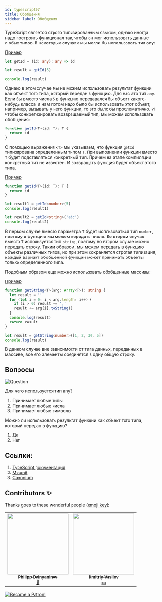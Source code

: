 ```yaml
---
id: typescript07
title: Обобщения
sidebar_label: Обобщения
---
```


TypeScript является строго типизированным языком, однако иногда надо построить функционал так, чтобы он мог использовать данные любых типов. В некоторых случаях мы могли бы использовать тип any:

[Пример](https://www.typescriptlang.org/play?#code/DYUwLgBA5uCSAmEC8EAUBLeAuCBDAdgJ4CUOBhyAfBJgFC2iQBOIAzgK7CQoxgKoBWYrQDGAe3ysxoAHTAxUVCw5diQA)

```typescript
let getId = (id: any): any => id

let result = getId(5)

console.log(result)
```

Однако в этом случае мы не можем использовать результат функции как объект того типа, который передан в функцию. Для нас это тип `any`. Если бы вместо числа `5` в функцию передавался бы объект какого-нибудь класса, и нам потом надо было бы использовать этот объект, например, вызывать у него функции, то это было бы проблематично. И чтобы конкретизировать возвращаемый тип, мы можем использовать обобщения:

```typescript
function getId<T>(id: T): T {
  return id
}
```

С помощью выражения `<T>` мы указываем, что функция `getId` типизирована определенным типом `T`. При выполнении функции вместо `Т` будет подставляться конкретный тип. Причем на этапе компиляции конкретный тип не известен. И возвращать функция будет объект этого типа.

[Пример](https://www.typescriptlang.org/play?ssl=8&ssc=21&pln=1&pc=1#code/GYVwdgxgLglg9mABAcwKZQJIBMA8AVAPgAoYsAuRPASgr0QG8AoRRAJ3RFaVMYF9GANujaoAziAFQAjIgC8KdNhxgQAWwBGqVsQCsVRhASi4QgHQC4yIu3GSp+wcJsSoAJjkLMuUVFYwwyMQA5ACG6hBB+oZgxmYWVs6SrlRAA)

```typescript
function getId<T>(id: T): T {
  return id
}

let result1 = getId<number>(5)
console.log(result1)

let result2 = getId<string>('abc')
console.log(result2)
```

В первом случае вместо параметра `T` будет испльзоваться тип `number`, поэтому в функцию мы можем передать число. Во втором случае вместо `T` используется тип `string`, поэтому во втором случае можно передать строку. Таким образом, мы можем передать в функцию объекты различных типов, но при этом сохраняется строгая типизация, каждый вариант обобщенной функции может принимать объекты только определенного типа.

Подобным образом еще можно использовать обобщенные массивы:

[Пример](https://www.typescriptlang.org/play?#code/GYVwdgxgLglg9mABAcwKZQMpQE4zMgHgBUA+ACgENtkAuRAQW2woE9iSBKOgZxz2UQBvAFCJEAG3SJsqbiHFREAXkQByVaMTA42RGUmKYyxAAYA3IiMFEVZADpJ+KAAsLMANTuOQzWJjA9IxJTbxk5BUR3FVUAGg0xMTD5RSibagBtGABdOyg4LFx8Mg5NAF9NCARuOEkHOGQyJIUSxPQQbCQmqGFy4QNpWWTjNEw+fAIwEABbACNUbHJ0gEYYxAAmVYBmABZVgFYsksqwatrxesbB5qA)

```typescript
function getString<T>(arg: Array<T>): string {
  let result = ''
  for (let i = 0; i < arg.length; i++) {
    if (i > 0) result += ','
    result += arg[i].toString()
  }
  console.log(result)
  return result
}

let result = getString<number>([1, 2, 34, 5])
console.log(result)
```

В данном случае вне зависимости от типа данных, переданных в массиве, все его элементы соединятся в одну общую строку.

<!--
## Обобщенные классы и интерфейсы

Кроме обобщенных функций и массивов также бывают обобщенные классы и интерфейсы:

[Пример](https://www.typescriptlang.org/play?#code/MYGwhgzhAECqEFMBOAeAKgPmgbwFDWgAckBLANzABcFoB9EgEwC5o19pgB7AOwkqQCuwSpyQAKRizQBKHOwKUAFiQgA6eg2gBeaI3YBfdgHMElAJIMx0qXIIEkpgUm7QlK9XoKHDuEKdecALba0NwIAO5wiKjcAoEARsgYYgDM0rhcvJx+qiCcRmIigaom5pbSsgD0ldCATCCAfCCA7CC1gAIggAwggJIgbYCsIIBCIKFxiUi4vv5gICTANDphkfDIKHyk3EbJAORkEABma+mZENkIufli45NHpRZWVTUNze1dfdBLJCtAA)

```typescript
class User<T> {
  private _id: T
  constructor(id: T) {
    this._id = id
  }
  getId(): T {
    return this._id
  }
}

let tom = new User<number>(3)
console.log(tom.getId()) // возвращает number

let alice = new User<string>('vsf')
console.log(alice.getId()) // возвращает string
```

Только в данном случае надо учитывать, что если мы типизировали объект определенным типом, то сменить данный тип уже не получится. То есть в следующем случае второе создание объекта не будет работать, так как объект tom уже типизирован типом number:

[Пример](https://www.typescriptlang.org/play?#code/MYGwhgzhAECqEFMBOAeAKgPmgbwFDWgAckBLANzABcFoB9EgEwC5o19pgB7AOwkqQCuwSpyQAKRizQBKHOwKUAFiQgA6eg2gBeaI3YBfdgHMElAJIMx0qXIIEkpgUm7QlK9XoKHDuEKdecALba0NwIAO5wiKjcAoEARsgYYgDM0rhcvJx+qiCcRmIigaom5pbS6bhFIWGR8MgofKTcRskA5GQQAGZtsgD0fdCAfCCAEiCAHCCAjCCAXCCADCBAA)

```typescript
let tom = new User<number>(3)
console.log(tom.getId())
tom = new User<string>('vsf') // ошибка
```

Все то же самое и с интерфейсами:

```typescript
interface IUser<T> {
  getId(): T
}

class User<T> implements IUser<T> {
  private _id: T
  constructor(id: T) {
    this._id = id
  }
  getId(): T {
    return this._id
  }
}
```

## Ограничения обобщений

Иногда необходимо использовать обобщения, однако принимать любой тип в функцию или класс вместо параметра `T` нежелательно. Например, пусть имеется следующий интерфейс и классы его реализующие:

```typescript
interface IUser {
  getInfo()
}
class User implements IUser {
  _id: number
  _name: string
  constructor(id: number, name: string) {
    this._id = id
    this._name = name
  }
  getInfo() {
    console.log('id: ' + this._id + '; name: ' + this._name)
  }
}

class Employee extends User {
  _company: string
  constructor(id: number, name: string, company: string) {
    super(id, name)
    this._company = company
  }

  getInfo() {
    console.log('id: ' + this._id + '; name: ' + this._name + '; company:' + this._company)
  }
}
```

Теперь пусть у нас будет класс, выводящий информацию о пользователях:

```typescript
class UserInfo<T extends IUser> {
  getUserInfo(user: T): void {
    user.getInfo()
  }
}
```

В методе `getUserInfo` мы хотим использовать функцию `getInfo()`, предполагая, что в качестве параметра будет передаваться объект `IUser`. Но чтобы нельзя было передать объекты любого типа, а только объекты `IUser`, устанавливается ограничения с помощью ключевого слова extends.

И затем мы можем использовать класс, передавая подходящие объекты:

```typescript
let tom = new User(3, 'Tom')
let alice = new Employee(4, 'Alice', 'Microsoft')
let userStore = new UserInfo()
userStore.getUserInfo(tom)
userStore.getUserInfo(alice)
```

## Ключевое слово new

Чтобы создать новый объект в коде обобщений, нам надо указать, что обобщенный тип T имеет конструктор. Это означает, что вместо параметра type:T нам надо указать type: {new(): T;}. Например, следующий обобщенный интерфейс работать не будет:

```typescript
function UserFactory<T>(): T {
  return new T() // ошибка компиляции
}
```

Чтобы интерфейс начал работать, используем слово new:

```typescript
function userFactory<T>(type: { new (): T; }); T {

    return new type()
}


class User {

    constructor() {
        console.log("создан объект User")
    }
}

let user : User = userFactory(User)
``` -->

## Вопросы
![Question](https://media.giphy.com/media/l0HlRnAWXxn0MhKLK/giphy.gif)

Для чего используется тип any?
1. Принимает любые типы
2. Принимает любые числа
3. Принимает любые символы

Можно ли использовать результат функции как объект того типа, который передан в функцию?
1. Да
2. Нет

## Ссылки:

1.  [TypeScript документация](https://www.typescriptlang.org/docs/handbook/generics.html)
2.  [Metanit](https://metanit.com/web/typescript/3.5.php)
3.  [Canonium](https://canonium.com/articles/typescript-generics)


## Contributors ✨

Thanks goes to these wonderful people ([emoji key](https://allcontributors.org/docs/en/emoji-key)):

<!-- ALL-CONTRIBUTORS-LIST:START - Do not remove or modify this section -->
<!-- prettier-ignore-start -->
<!-- markdownlint-disable -->
<table>
  <tr>
    <td align="center"><a href="https://github.com/FELiX-RN"><img src="https://avatars0.githubusercontent.com/u/72006627?v=4?s=200" width="200px;" alt=""/><br /><sub><b>Philipp Dvinyaninov</b></sub></a><br /><a href="https://github.com/gHashTag/react-native-village/commits?author=FELiX-RN" title="Documentation">📖</a></td>
    <td align="center"><a href="https://fullstackserverless.github.io/"><img src="https://avatars0.githubusercontent.com/u/6774813?v=4?s=200" width="200px;" alt=""/><br /><sub><b>Dmitriy Vasilev</b></sub></a><br /><a href="#financial-gHashTag" title="Financial">💵</a></td>
  </tr>
  
</table>

<!-- markdownlint-restore -->
<!-- prettier-ignore-end -->

<!-- ALL-CONTRIBUTORS-LIST:END -->

[![Become a Patron!](/img/logo/patreon.jpg)](https://www.patreon.com/bePatron?u=31769291)
